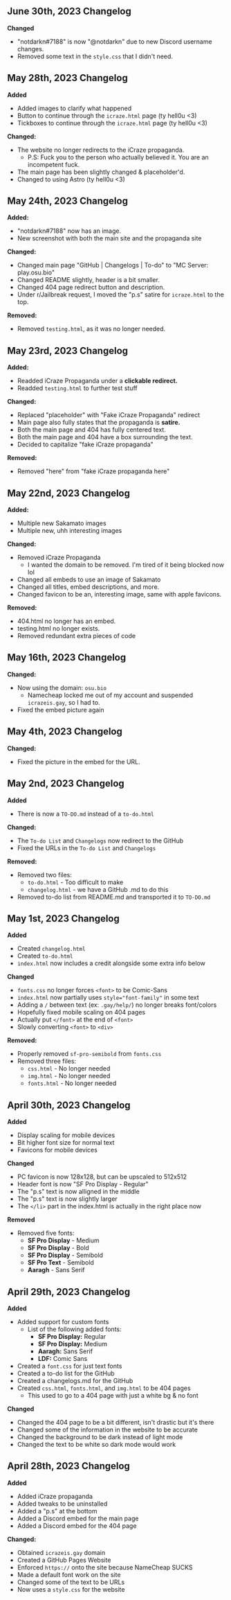 ## June 30th, 2023 Changelog
**Changed**
- "notdarkn#7188" is now "@notdarkn" due to new Discord username changes.
- Removed some text in the `style.css` that I didn't need.

## May 28th, 2023 Changelog

**Added**

- Added images to clarify what happened
- Button to continue through the `icraze.html` page (ty hell0u <3)
- Tickboxes to continue through the `icraze.html` page (ty hell0u <3)

**Changed:**

- The website no longer redirects to the iCraze propaganda.
  - P.S: Fuck you to the person who actually believed it. You are an incompetent fuck.
- The main page has been slightly changed & placeholder'd.
- Changed to using Astro (ty hell0u <3)

## May 24th, 2023 Changelog

**Added:**

- "notdarkn#7188" now has an image.
- New screenshot with both the main site and the propaganda site

**Changed:**

- Changed main page "GitHub | Changelogs | To-do" to "MC Server: play.osu.bio"
- Changed README slightly, header is a bit smaller.
- Changed 404 page redirect button and description.
- Under r/Jailbreak request, I moved the "p.s" satire for `icraze.html` to the top.

**Removed:**

- Removed `testing.html`, as it was no longer needed.

## May 23rd, 2023 Changelog

**Added:**

- Readded iCraze Propaganda under a **clickable redirect.**
- Readded `testing.html` to further test stuff

**Changed:**

- Replaced "placeholder" with "Fake iCraze Propaganda" redirect
- Main page also fully states that the propaganda is **satire.**
- Both the main page and 404 has fully centered text.
- Both the main page and 404 have a box surrounding the text.
- Decided to capitalize "fake iCraze propaganda"

**Removed:**

- Removed "here" from "fake iCraze propaganda here"

## May 22nd, 2023 Changelog

**Added:**

- Multiple new Sakamato images
- Multiple new, uhh interesting images

**Changed:**

- Removed iCraze Propaganda
  - I wanted the domain to be removed. I'm tired of it being blocked now lol
- Changed all embeds to use an image of Sakamato
- Changed all titles, embed descriptions, and more.
- Changed favicon to be an, interesting image, same with apple favicons.

**Removed:**

- 404.html no longer has an embed.
- testing.html no longer exists.
- Removed redundant extra pieces of code

## May 16th, 2023 Changelog

**Changed:**

- Now using the domain: `osu.bio`
  - Namecheap locked me out of my account and suspended `icrazeis.gay`, so I had to.
- Fixed the embed picture again

## May 4th, 2023 Changelog

**Changed:**

- Fixed the picture in the embed for the URL.

## May 2nd, 2023 Changelog

**Added**

- There is now a `TO-DO.md` instead of a `to-do.html`

**Changed:**

- The `To-do List` and `Changelogs` now redirect to the GitHub
- Fixed the URLs in the `To-do List` and `Changelogs`

**Removed:**

- Removed two files:
  - `to-do.html` - Too difficult to make
  - `changelog.html` - we have a GitHub .md to do this
- Removed to-do list from README.md and transported it to `TO-DO.md`

## May 1st, 2023 Changelog

**Added**

- Created `changelog.html`
- Created `to-do.html`
- `index.html` now includes a credit alongside some extra info below

**Changed**

- `fonts.css` no longer forces `<font>` to be Comic-Sans
- `index.html` now partially uses `style="font-family"` in some text
- Adding a `/` between text (ex: `.gay/help/`) no longer breaks font/colors
- Hopefully fixed mobile scaling on 404 pages
- Actually put `</font>` at the end of `<font>`
- Slowly converting `<font>` to `<div>`

**Removed:**

- Properly removed `sf-pro-semibold` from `fonts.css`
- Removed three files:
  - `css.html` - No longer needed
  - `img.html` - No longer needed
  - `fonts.html` - No longer needed

## April 30th, 2023 Changelog

**Added**

- Display scaling for mobile devices
- Bit higher font size for normal text
- Favicons for mobile devices

**Changed**

- PC favicon is now 128x128, but can be upscaled to 512x512
- Header font is now "SF Pro Display - Regular"
- The "p.s" text is now alligned in the middle
- The "p.s" text is now slightly larger
- The `</li>` part in the index.html is actually in the right place now

**Removed**

- Removed five fonts:
  - **SF Pro Display** - Medium
  - **SF Pro Display** - Bold
  - **SF Pro Display** - Semibold
  - **SF Pro Text** - Semibold
  - **Aaragh** - Sans Serif

## April 29th, 2023 Changelog

**Added**

- Added support for custom fonts
  - List of the following added fonts:
    - **SF Pro Display:** Regular
    - **SF Pro Display:** Medium
    - **Aaragh:** Sans Serif
    - **LDF:** Comic Sans
- Created a `font.css` for just text fonts
- Created a to-do list for the GitHub
- Created a changelogs.md for the GitHub
- Created `css.html`, `fonts.html`, and `img.html` to be 404 pages
  - This used to go to a 404 page with just a white bg & no font

**Changed**

- Changed the 404 page to be a bit different, isn't drastic but it's there
- Changed some of the information in the website to be accurate
- Changed the background to be dark instead of light mode
- Changed the text to be white so dark mode would work

## April 28th, 2023 Changelog

**Added**

- Added iCraze propaganda
- Added tweaks to be uninstalled
- Added a "p.s" at the bottom
- Added a Discord embed for the main page
- Added a Discord embed for the 404 page

**Changed:**

- Obtained `icrazeis.gay` domain
- Created a GitHub Pages Website
- Enforced `https://` onto the site because NameCheap SUCKS
- Made a default font work on the site
- Changed some of the text to be URLs
- Now uses a `style.css` for the website
